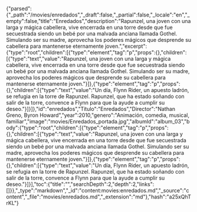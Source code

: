 {"parsed":{"_path":"/movies/enredados","_draft":false,"_partial":false,"_locale":"en","_empty":false,"title":"Enredados","description":"Rapunzel, una joven con una larga y mágica cabellera, vive encerrada en una torre desde que fue secuestrada siendo un bebé por una malvada anciana llamada Gothel. Simulando ser su madre, aprovecha los poderes mágicos que desprende su cabellera para mantenerse eternamente joven.","excerpt":{"type":"root","children":[{"type":"element","tag":"p","props":{},"children":[{"type":"text","value":"Rapunzel, una joven con una larga y mágica cabellera, vive encerrada en una torre desde que fue secuestrada siendo un bebé por una malvada anciana llamada Gothel. Simulando ser su madre, aprovecha los poderes mágicos que desprende su cabellera para mantenerse eternamente joven."}]},{"type":"element","tag":"p","props":{},"children":[{"type":"text","value":"Un día, Flynn Rider, un apuesto ladrón, se refugia en la torre de Rapunzel. Rapunzel, que ha estado soñando con salir de la torre, convence a Flynn para que la ayude a cumplir su deseo."}]}]},"id":"enredados","Título":"Enredados","Director":"Nathan Greno, Byron Howard","year":2010,"genero":"Animación, comedia, musical, familiar","image":"movies/Enredados_portada.jpg","albumId":"album_03","body":{"type":"root","children":[{"type":"element","tag":"p","props":{},"children":[{"type":"text","value":"Rapunzel, una joven con una larga y mágica cabellera, vive encerrada en una torre desde que fue secuestrada siendo un bebé por una malvada anciana llamada Gothel. Simulando ser su madre, aprovecha los poderes mágicos que desprende su cabellera para mantenerse eternamente joven."}]},{"type":"element","tag":"p","props":{},"children":[{"type":"text","value":"Un día, Flynn Rider, un apuesto ladrón, se refugia en la torre de Rapunzel. Rapunzel, que ha estado soñando con salir de la torre, convence a Flynn para que la ayude a cumplir su deseo."}]}],"toc":{"title":"","searchDepth":2,"depth":2,"links":[]}},"_type":"markdown","_id":"content:movies:enredados.md","_source":"content","_file":"movies/enredados.md","_extension":"md"},"hash":"a25xQhTrKL"}
